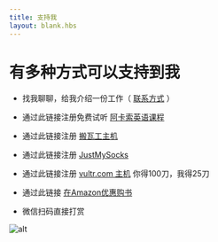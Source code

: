 ```yaml
---
title: 支持我
layout: blank.hbs
---
```


# 有多种方式可以支持到我

* 找我聊聊，给我介绍一份工作（ [联系方式](/about) ）
* 通过此链接注册免费试听 [阿卡索英语课程](https://share.acadsoc.com.cn/Register.aspx?Source=&UID=61B17F88AD2AF524&Code=来领取吧)
* 通过此链接注册 [搬瓦工主机](https://bandwagonhost.com/aff.php?aff=12734)
* 通过此链接注册 [JustMySocks](https://justmysocks.net/members/aff.php?aff=13028)
* 通过此链接注册 [vultr.com 主机](https://www.vultr.com/?ref=8590727-6G) 你得100刀，我得25刀
* 通过此链接 <a target="_blank" href="https://amazon.cn/b?_encoding=UTF8&tag=nshen121&linkCode=ur2&linkId=67171da58201aece5fce3982bce09114&camp=536&creative=3200&node=658390051">在Amazon优惠购书</a><img src="//ir-cn.amazon-adsystem.com/e/ir?t=nshen121&l=ur2&o=28" width="1" height="1" border="0" alt="" style="border:none !important; margin:0px !important;" />

* 微信扫码直接打赏

![alt](/image/weixin.jpg)

